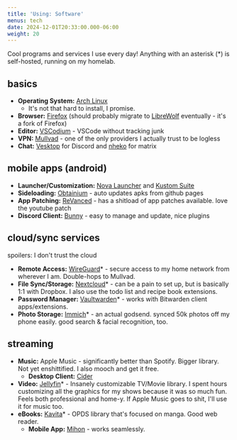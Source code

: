 ```yaml
---
title: 'Using: Software'
menus: tech
date: 2024-12-01T20:33:00.000-06:00
weight: 20
---
```

Cool programs and services I use every day! Anything with an asterisk (*) is self-hosted, running on my homelab.

## basics
- **Operating System:** [Arch Linux](https://archlinux.org/)
    - It's not that hard to install, I promise.
- **Browser:** [Firefox](https://mozilla.org/firefox) (should probably migrate to [LibreWolf](https://librewolf.net) eventually - it's a fork of Firefox)
- **Editor:** [VSCodium](https://vscodium.com) - VSCode without tracking junk
- **VPN:** [Mullvad](https://mullvad.net) - one of the only providers I actually trust to be logless
- **Chat:** [Vesktop](https://github.com/Vencord/Vesktop) for Discord and [nheko](https://nheko-reborn.github.io/) for matrix

## mobile apps (android)
- **Launcher/Customization:** [Nova Launcher](https://novalauncher.com/) and [Kustom Suite](https://docs.kustom.rocks/)
- **Sideloading:** [Obtainium](https://github.com/ImranR98/Obtainium) - auto updates apks from github pages
- **App Patching:** [ReVanced](https://revanced.app/) - has a shitload of app patches available. love the youtube patch
- **Discord Client:** [Bunny](https://github.com/bunny-mod/Bunny) - easy to manage and update, nice plugins

## cloud/sync services
spoilers: I don't trust the cloud
- **Remote Access:** [WireGuard](https://wireguard.com/)* - secure access to my home network from wherever I am. Double-hops to Mullvad.
- **File Sync/Storage:** [Nextcloud](https://nextcloud.com)* - can be a pain to set up, but is basically 1:1 with Dropbox. I also use the todo list and recipe book extensions.
- **Password Manager:** [Vaultwarden](https://github.com/dani-garcia/vaultwarden)* - works with Bitwarden client apps/extensions.
- **Photo Storage:** [Immich](https://immich.app/)* - an actual godsend. synced 50k photos off my phone easily. good search & facial recognition, too. 

## streaming
- **Music:** Apple Music - significantly better than Spotify. Bigger library. Not yet enshittified. I also mooch and get it free.
    - **Desktop Client:** [Cider](https://cidercollective.itch.io/cider)
- **Video:** [Jellyfin](https://jellyfin.org)* - Insanely customizable TV/Movie library. I spent hours customizing all the graphics for my shows because it was so much fun. Feels both professional and home-y. If Apple Music goes to shit, I'll use it for music too.
- **eBooks:** [Kavita](https://kavitareader.com)* - OPDS library that's focused on manga. Good web reader.
    - **Mobile App:** [Mihon](https://mihon.app) - works seamlessly.